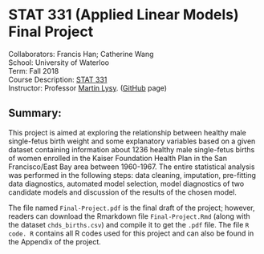 # STAT 331 (Applied Linear Models) Final Project 
Collaborators: Francis Han; Catherine Wang \
School: University of Waterloo \
Term: Fall 2018 \
Course Description: [STAT 331](http://www.ucalendar.uwaterloo.ca/2021/COURSE/course-STAT.html#STAT331) \
Instructor: Professor [Martin Lysy](https://uwaterloo.ca/statistics-and-actuarial-science/people-profiles/martin-lysy). ([GitHub](https://github.com/mlysy) page)

## Summary:

This project is aimed at exploring the relationship between healthy male single-fetus birth weight and some explanatory variables based on a given dataset containing information about 1236 healthy male single-fetus births of women enrolled in the Kaiser Foundation Health Plan in the San Francisco/East Bay area between 1960-1967. The entire statistical analysis was performed in the following steps: data cleaning, imputation, pre-fitting data diagnostics, automated model selection, model diagnostics of two candidate models and discussion of the results of the chosen model. 

The file named `Final-Project.pdf` is the final draft of the project; however, readers can download the Rmarkdown file `Final-Project.Rmd` (along with the dataset `chds_births.csv`) and compile it to get the `.pdf` file. The file `R code. R` contains all R codes used for this project and can also be found in the Appendix of the project. 

